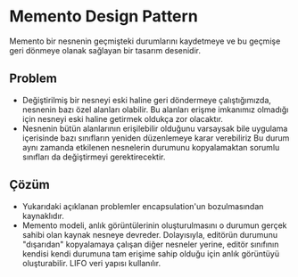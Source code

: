 # Memento Design Pattern

Memento bir nesnenin geçmişteki durumlarını kaydetmeye ve bu geçmişe geri dönmeye olanak sağlayan bir tasarım desenidir.

## Problem

- Değiştirilmiş bir nesneyi eski haline geri döndermeye çalıştığımızda, nesnenin bazı özel alanları olabilir. Bu alanları erişme imkanımız olmadığı için nesneyi eski haline getirmek oldukça zor olacaktır.
- Nesnenin bütün alanlarının erişilebilir olduğunu varsaysak bile uygulama içerisinde bazı sınıfların yeniden düzenlemeye karar verebiliriz Bu durum aynı zamanda etkilenen nesnelerin durumunu kopyalamaktan sorumlu sınıfları da değiştirmeyi gerektirecektir.

## Çözüm

- Yukarıdaki açıklanan problemler encapsulation'un bozulmasından kaynaklıdır.
- Memento modeli, anlık görüntülerinin oluşturulmasını o durumun gerçek sahibi olan kaynak nesneye devreder. Dolayısıyla, editörün durumunu "dışarıdan" kopyalamaya çalışan diğer nesneler yerine, editör sınıfının kendisi kendi durumuna tam erişime sahip olduğu için anlık görüntüyü oluşturabilir. LIFO veri yapısı kullanılır.
